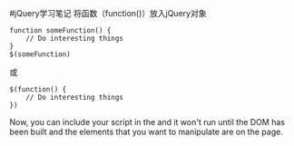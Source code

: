 #jQuery学习笔记
将函数（function()）放入jQuery对象

	function someFunction() {
	    // Do interesting things
	}
	$(someFunction)

或

	$(function() {
	    // Do interesting things
	})

Now, you can include your script in the <head> and it won't run until the DOM has been built and the elements that you want to manipulate are on the page.

